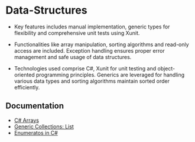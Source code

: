 # Data-Structures
  
  - Key features includes manual implementation, generic types for flexibility and comprehensive unit tests using Xunit. 
  
  - Functionalities like array manipulation, sorting algorithms and read-only access are included. Exception handling ensures proper error management and safe usage of data structures.

  - Technologies used comprise C#, Xunit for unit testing and object-oriented programming principles. Generics are leveraged for handling various data types and sorting algorithms maintain sorted order efficiently.

  ## Documentation
  
  - [C# Arrays](https://learn.microsoft.com/en-us/dotnet/csharp/language-reference/builtin-types/arrays)
  - [Generic Collections: List<T>](https://learn.microsoft.com/en-us/dotnet/api/system.collections.generic.list-1?view=net-8.0)
  - [Enumeratos in C#](https://www.c-sharpcorner.com/article/enumerators-in-C-Sharp/)
